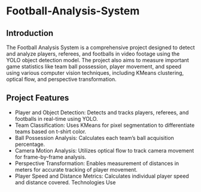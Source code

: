 # Football-Analysis-System
## Introduction
The Football Analysis System is a comprehensive project designed to detect and analyze players, referees, and footballs in video footage using the YOLO object detection model. The project also aims to measure important game statistics like team ball possession, player movement, and speed using various computer vision techniques, including KMeans clustering, optical flow, and perspective transformation.

## Project Features
- Player and Object Detection: Detects and tracks players, referees, and footballs in real-time      using YOLO.
- Team Classification: Uses KMeans for pixel segmentation to differentiate teams based on t-shirt 
  color.
- Ball Possession Analysis: Calculates each team’s ball acquisition percentage.
- Camera Motion Analysis: Utilizes optical flow to track camera movement for frame-by-frame 
  analysis.
- Perspective Transformation: Enables measurement of distances in meters for accurate tracking of 
  player movement.
- Player Speed and Distance Metrics: Calculates individual player speed and distance covered.
  Technologies Use
